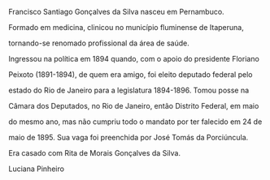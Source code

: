 

Francisco Santiago Gonçalves da Silva nasceu em Pernambuco.



Formado em medicina, clinicou no município fluminense de Itaperuna,

tornando-se renomado profissional da área de saúde.



Ingressou na política em 1894 quando, com o apoio do presidente Floriano

Peixoto (1891-1894), de quem era amigo, foi eleito deputado federal pelo

estado do Rio de Janeiro para a legislatura 1894-1896. Tomou posse na

Câmara dos Deputados, no Rio de Janeiro, então Distrito Federal, em maio

do mesmo ano, mas não cumpriu todo o mandato por ter falecido em 24 de

maio de 1895. Sua vaga foi preenchida por José Tomás da Porciúncula.



Era casado com Rita de Morais Gonçalves da Silva.



Luciana Pinheiro



